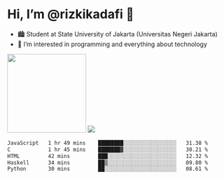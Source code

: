 # Hi, I’m @rizkikadafi 👋
- 🏙 Student at State University of Jakarta (Universitas Negeri Jakarta)
- 👀 I’m interested in programming and everything about technology
<img height="180em" src="https://github-readme-stats.vercel.app/api?username=rizkikadafi&show_icons=true&hide_border=true&&count_private=true&include_all_commits=true" />
<img src="https://github-readme-stats.vercel.app/api/top-langs/?username=rizkikadafi&show_icons=true&hide_border=true&&count_private=true&include_all_commits=true" />

<!--START_SECTION:waka-->

```txt
JavaScript   1 hr 49 mins    ████████░░░░░░░░░░░░░░░░░   31.38 %
C            1 hr 45 mins    ███████▓░░░░░░░░░░░░░░░░░   30.21 %
HTML         42 mins         ███░░░░░░░░░░░░░░░░░░░░░░   12.32 %
Haskell      34 mins         ██▒░░░░░░░░░░░░░░░░░░░░░░   09.80 %
Python       30 mins         ██░░░░░░░░░░░░░░░░░░░░░░░   08.61 %
```

<!--END_SECTION:waka-->

<!---
rizkikadafi/rizkikadafi is a ✨ special ✨ repository because its `README.md` (this file) appears on your GitHub profile.
You can click the Preview link to take a look at your changes.
--->
